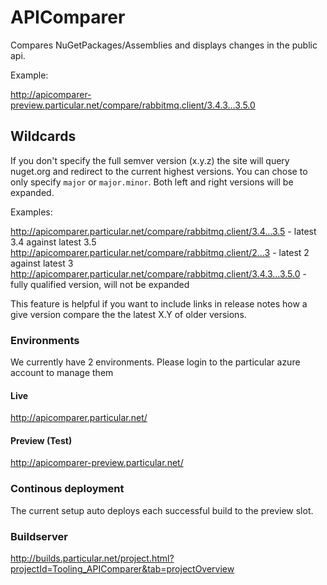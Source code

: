# APIComparer

Compares NuGetPackages/Assemblies and displays changes in the public api.

Example:

http://apicomparer-preview.particular.net/compare/rabbitmq.client/3.4.3...3.5.0

## Wildcards

If you don't specify the full semver version (x.y.z) the site will query nuget.org and redirect to the current highest versions. You can chose to only specify `major` or `major.minor`. Both left and right versions will be expanded.

Examples:

http://apicomparer.particular.net/compare/rabbitmq.client/3.4...3.5 - latest 3.4 against latest 3.5
http://apicomparer.particular.net/compare/rabbitmq.client/2...3 - latest 2 against latest 3
http://apicomparer.particular.net/compare/rabbitmq.client/3.4.3...3.5.0 - fully qualified version, will not be expanded

This feature is helpful if you want to include links in release notes how a give version compare the the latest X.Y of older versions.

### Environments

We currently have 2 environments. Please login to the particular azure account to manage them

#### Live
http://apicomparer.particular.net/

#### Preview (Test)
http://apicomparer-preview.particular.net/

### Continous deployment

The current setup auto deploys each successful build to the preview slot. 

### Buildserver

http://builds.particular.net/project.html?projectId=Tooling_APIComparer&tab=projectOverview
